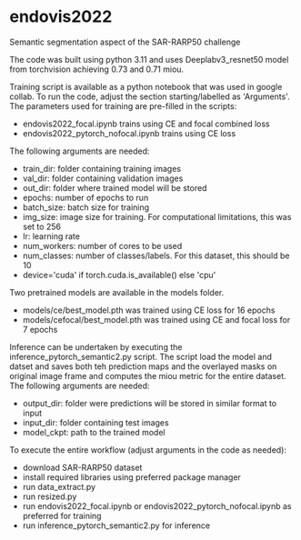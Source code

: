 # endovis2022
Semantic segmentation aspect of the SAR-RARP50 challenge

The code was built using python 3.11 and uses Deeplabv3_resnet50 model from torchvision achieving 0.73 and 0.71 miou.

Training script is available as a python notebook that was used in google collab. To run the code, adjust the section starting/labelled as 'Arguments'. The parameters used for training are pre-filled in the scripts: 
- endovis2022_focal.ipynb trains using CE and focal combined loss
- endovis2022_pytorch_nofocal.ipynb trains using CE loss

The following arguments are needed:
- train_dir: folder containing training images
- val_dir: folder containing validation images
- out_dir: folder where trained model will be stored
- epochs: number of epochs to run
- batch_size: batch size for training
- img_size: image size for training. For computational limitations, this was set to 256
- lr: learning rate
- num_workers: number of cores to be used
- num_classes: number of classes/labels. For this dataset, this should be 10
- device='cuda' if torch.cuda.is_available() else 'cpu'

Two pretrained models are available in the models folder.
- models/ce/best_model.pth was trained using CE loss for 16 epochs
- models/cefocal/best_model.pth was trained using CE and focal loss for 7 epochs

Inference can be undertaken by executing the inference_pytorch_semantic2.py script. The script load the model and datset and saves both teh prediction maps and the overlayed masks on original image frame and computes the miou metric for the entire dataset. The following arguments are needed:
- output_dir: folder were predictions will be stored in similar format to input
- input_dir: folder containing test images
- model_ckpt: path to the trained model

To execute the entire workflow (adjust arguments in the code as needed):
- download SAR-RARP50 dataset
- install required libraries using preferred package manager
- run data_extract.py 
- run resized.py
- run endovis2022_focal.ipynb or endovis2022_pytorch_nofocal.ipynb as preferred for training
- run inference_pytorch_semantic2.py for inference